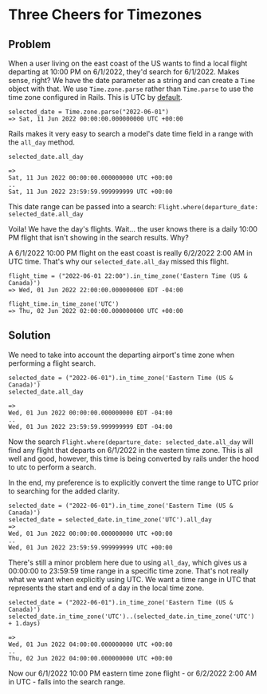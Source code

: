 # Three Cheers for Timezones

## Problem
When a user living on the east coast of the US wants to find a local flight departing at 10:00 PM on 6/1/2022, they'd search for 6/1/2022.  Makes sense, right? We have the date parameter as a string and can create a `Time` object with that. We use `Time.zone.parse` rather than `Time.parse` to use the time zone configured in Rails.  This is UTC by [default](https://github.com/rails/rails/blob/3872bc0e54d32e8bf3a6299b0bfe173d94b072fc/railties/lib/rails/application/configuration.rb#L49).

```
selected_date = Time.zone.parse("2022-06-01")
=> Sat, 11 Jun 2022 00:00:00.000000000 UTC +00:00
```

Rails makes it very easy to search a model's date time field in a range with the `all_day` method.

```
selected_date.all_day

=>
Sat, 11 Jun 2022 00:00:00.000000000 UTC +00:00                                  
..
Sat, 11 Jun 2022 23:59:59.999999999 UTC +00:00
```

This date range can be passed into a search:
`Flight.where(departure_date: selected_date.all_day`

Voila! We have the day's flights. Wait... the user knows there is a daily 10:00 PM flight that isn't showing in the search results.  Why? 

A 6/1/2022 10:00 PM flight on the east coast is really 6/2/2022 2:00 AM in UTC time.  That's why our `selected_date.all_day` missed this flight.

```
flight_time = ("2022-06-01 22:00").in_time_zone('Eastern Time (US & Canada)')
=> Wed, 01 Jun 2022 22:00:00.000000000 EDT -04:00

flight_time.in_time_zone('UTC')
=> Thu, 02 Jun 2022 02:00:00.000000000 UTC +00:00
```

## Solution
We need to take into account the departing airport's time zone when performing a flight search.

```
selected_date = ("2022-06-01").in_time_zone('Eastern Time (US & Canada)')
selected_date.all_day

=>
Wed, 01 Jun 2022 00:00:00.000000000 EDT -04:00
..
Wed, 01 Jun 2022 23:59:59.999999999 EDT -04:00
```

Now the search `Flight.where(departure_date: selected_date.all_day` will find any flight that departs on 6/1/2022 in the eastern time zone.  This is all well and good, however, this time is being converted by rails under the hood to utc to perform a search.

In the end, my preference is to explicitly convert the time range to UTC prior to searching for the added clarity.

```
selected_date = ("2022-06-01").in_time_zone('Eastern Time (US & Canada)')
selected_date = selected_date.in_time_zone('UTC').all_day
=>
Wed, 01 Jun 2022 00:00:00.000000000 UTC +00:00
..
Wed, 01 Jun 2022 23:59:59.999999999 UTC +00:00
```

There's still a minor problem here due to using `all_day`, which gives us a 00:00:00 to 23:59:59 time range in a specific time zone.  That's not really what we want when explicitly using UTC.  We want a time range in UTC that represents the start and end of a day in the local time zone.

```
selected_date = ("2022-06-01").in_time_zone('Eastern Time (US & Canada)')
selected_date.in_time_zone('UTC')..(selected_date.in_time_zone('UTC') + 1.days)

=>
Wed, 01 Jun 2022 04:00:00.000000000 UTC +00:00
..
Thu, 02 Jun 2022 04:00:00.000000000 UTC +00:00
```

Now our 6/1/2022 10:00 PM eastern time zone flight - or 6/2/2022 2:00 AM in UTC - falls into the search range.
